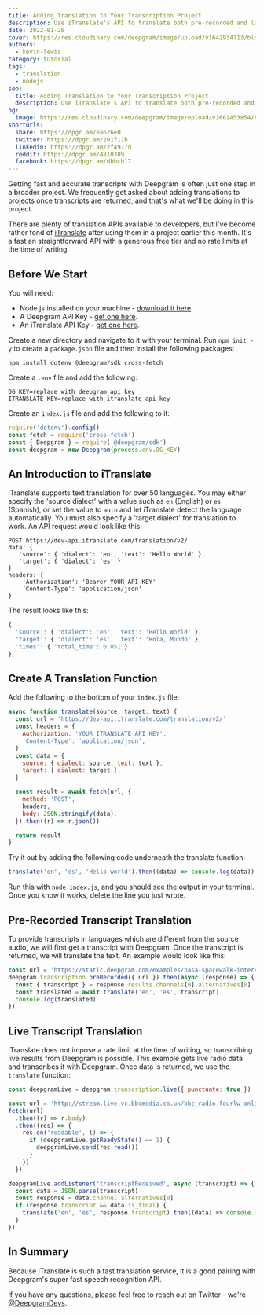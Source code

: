 ```yaml
---
title: Adding Translation to Your Transcription Project
description: Use iTranslate's API to translate both pre-recorded and live transcription.
date: 2022-01-26
cover: https://res.cloudinary.com/deepgram/image/upload/v1642934713/blog/2022/01/translation-itranslate/Adding-Live-Translation-to-Your-Transcription-Project%402x.jpg
authors:
  - kevin-lewis
category: tutorial
tags:
  - translation
  - nodejs
seo:
  title: Adding Translation to Your Transcription Project
  description: Use iTranslate's API to translate both pre-recorded and live transcription.
og:
  image: https://res.cloudinary.com/deepgram/image/upload/v1661453854/blog/translation-itranslate/ograph.png
shorturls:
  share: https://dpgr.am/ea626e0
  twitter: https://dpgr.am/291f11b
  linkedin: https://dpgr.am/2f4977d
  reddit: https://dpgr.am/4810389
  facebook: https://dpgr.am/dbbcb17
---
```


Getting fast and accurate transcripts with Deepgram is often just one step in a broader project. We frequently get asked about adding translations to projects once transcripts are returned, and that's what we'll be doing in this project.

There are plenty of translation APIs available to developers, but I've become rather fond of [iTranslate](https://itranslate.com/api) after using them in a project earlier this month. It's a fast an straightforward API with a generous free tier and no rate limits at the time of writing.

## Before We Start

You will need:

*   Node.js installed on your machine - [download it here](https://nodejs.org/en/).
*   A Deepgram API Key - [get one here](https://console.deepgram.com/signup?jump=keys).
*   An iTranslate API Key - [get one here](https://itranslate.com/api).

Create a new directory and navigate to it with your terminal. Run `npm init -y` to create a `package.json` file and then install the following packages:

    npm install dotenv @deepgram/sdk cross-fetch

Create a `.env` file and add the following:

    DG_KEY=replace_with_deepgram_api_key
    ITRANSLATE_KEY=replace_with_itranslate_api_key

Create an `index.js` file and add the following to it:

```js
require('dotenv').config()
const fetch = require('cross-fetch')
const { Deepgram } = require('@deepgram/sdk')
const deepgram = new Deepgram(process.env.DG_KEY)
```

## An Introduction to iTranslate

iTranslate supports text translation for over 50 languages. You may either specify the 'source dialect' with a value such as `en` (English) or `es` (Spanish), or set the value to `auto` and let iTranslate detect the language automatically. You must also specify a 'target dialect' for translation to work. An API request would look like this:

    POST https://dev-api.itranslate.com/translation/v2/
    data: {
       'source': { 'dialect': 'en', 'text': 'Hello World' },
       'target': { 'dialect': 'es' }
    }
    headers: {
        'Authorization': 'Bearer YOUR-API-KEY'
        'Content-Type': 'application/json'
    }

The result looks like this:

```js
{
  'source': { 'dialect': 'en', 'text': 'Hello World' },
  'target': { 'dialect': 'es', 'text': 'Hola, Mundo' },
  'times': { 'total_time': 0.051 }
}
```

## Create A Translation Function

Add the following to the bottom of your `index.js` file:

```js
async function translate(source, target, text) {
  const url = 'https://dev-api.itranslate.com/translation/v2/'
  const headers = {
    Authorization: 'YOUR ITRANSLATE API KEY',
    'Content-Type': 'application/json',
  }
  const data = {
    source: { dialect: source, text: text },
    target: { dialect: target },
  }

  const result = await fetch(url, {
    method: 'POST',
    headers,
    body: JSON.stringify(data),
  }).then((r) => r.json())

  return result
}
```

Try it out by adding the following code underneath the translate function:

```js
translate('en', 'es', 'Hello world').then((data) => console.log(data))
```

Run this with `node index.js`, and you should see the output in your terminal. Once you know it works, delete the line you just wrote.

## Pre-Recorded Transcript Translation

To provide transcripts in languages which are different from the source audio, we will first get a transcript with Deepgram. Once the transcript is returned, we will translate the text. An example would look like this:

```js
const url = 'https://static.deepgram.com/examples/nasa-spacewalk-interview.wav'
deepgram.transcription.preRecorded({ url }).then(async (response) => {
  const { transcript } = response.results.channels[0].alternatives[0]
  const translated = await translate('en', 'es', transcript)
  console.log(translated)
})
```

## Live Transcript Translation

iTranslate does not impose a rate limit at the time of writing, so transcribing live results from Deepgram is possible. This example gets live radio data and transcribes it with Deepgram. Once data is returned, we use the `translate` function:

```js
const deepgramLive = deepgram.transcription.live({ punctuate: true })

const url = 'http://stream.live.vc.bbcmedia.co.uk/bbc_radio_fourlw_online_nonuk'
fetch(url)
  .then((r) => r.body)
  .then((res) => {
    res.on('readable', () => {
      if (deepgramLive.getReadyState() == 1) {
        deepgramLive.send(res.read())
      }
    })
  })

deepgramLive.addListener('transcriptReceived', async (transcript) => {
  const data = JSON.parse(transcript)
  const response = data.channel.alternatives[0]
  if (response.transcript && data.is_final) {
    translate('en', 'es', response.transcript).then((data) => console.log(data))
  }
})
```

## In Summary

Because iTranslate is such a fast translation service, it is a good pairing with Deepgram's super fast speech recognition API.

If you have any questions, please feel free to reach out on Twitter - we're [@DeepgramDevs](https://twitter.com/DeepgramDevs).
